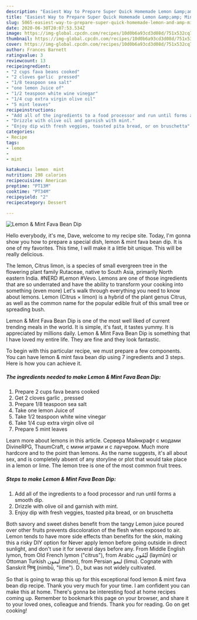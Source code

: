 ```yaml
---
description: "Easiest Way to Prepare Super Quick Homemade Lemon &amp;amp; Mint Fava Bean Dip"
title: "Easiest Way to Prepare Super Quick Homemade Lemon &amp;amp; Mint Fava Bean Dip"
slug: 5065-easiest-way-to-prepare-super-quick-homemade-lemon-and-amp-mint-fava-bean-dip
date: 2020-06-30T20:07:53.534Z
image: https://img-global.cpcdn.com/recipes/10d0b6a93cd3d08d/751x532cq70/lemon-mint-fava-bean-dip-recipe-main-photo.jpg
thumbnail: https://img-global.cpcdn.com/recipes/10d0b6a93cd3d08d/751x532cq70/lemon-mint-fava-bean-dip-recipe-main-photo.jpg
cover: https://img-global.cpcdn.com/recipes/10d0b6a93cd3d08d/751x532cq70/lemon-mint-fava-bean-dip-recipe-main-photo.jpg
author: Frances Barnett
ratingvalue: 3
reviewcount: 13
recipeingredient:
- "2 cups fava beans cooked"
- "2 cloves garlic  pressed"
- "1/8 teaspoon sea salt"
- "one lemon Juice of"
- "1/2 teaspoon white wine vinegar"
- "1/4 cup extra virgin olive oil"
- "5 mint leaves"
recipeinstructions:
- "Add all of the ingredients to a food processor and run until forms a smooth dip."
- "Drizzle with olive oil and garnish with mint."
- "Enjoy dip with fresh veggies, toasted pita bread, or on bruschetta"
categories:
- Recipe
tags:
- lemon
- 
- mint

katakunci: lemon  mint 
nutrition: 298 calories
recipecuisine: American
preptime: "PT13M"
cooktime: "PT34M"
recipeyield: "2"
recipecategory: Dessert

---
```



![Lemon &amp; Mint Fava Bean Dip](https://img-global.cpcdn.com/recipes/10d0b6a93cd3d08d/751x532cq70/lemon-mint-fava-bean-dip-recipe-main-photo.jpg)

Hello everybody, it's me, Dave, welcome to my recipe site. Today, I'm gonna show you how to prepare a special dish, lemon &amp; mint fava bean dip. It is one of my favorites. This time, I will make it a little bit unique. This will be really delicious.

The lemon, Citrus limon, is a species of small evergreen tree in the flowering plant family Rutaceae, native to South Asia, primarily North eastern India. #NERD #Lemon #Vevo. Lemons are one of those ingredients that are so underrated and have the ability to transform your cooking into something (even more) Let&#39;s walk through everything you need to know about lemons. Lemon (Citrus × limon) is a hybrid of the plant genus Citrus, as well as the common name for the popular edible fruit of this small tree or spreading bush.

Lemon &amp; Mint Fava Bean Dip is one of the most well liked of current trending meals in the world. It is simple, it's fast, it tastes yummy. It is appreciated by millions daily. Lemon &amp; Mint Fava Bean Dip is something that I have loved my entire life. They are fine and they look fantastic.


To begin with this particular recipe, we must prepare a few components. You can have lemon &amp; mint fava bean dip using 7 ingredients and 3 steps. Here is how you can achieve it.

<!--inarticleads1-->

##### The ingredients needed to make Lemon &amp; Mint Fava Bean Dip:

1. Prepare 2 cups fava beans cooked
1. Get 2 cloves garlic , pressed
1. Prepare 1/8 teaspoon sea salt
1. Take one lemon Juice of
1. Take 1/2 teaspoon white wine vinegar
1. Take 1/4 cup extra virgin olive oil
1. Prepare 5 mint leaves


Learn more about lemons in this article. Сервера Майнкрафт с модами DivineRPG, ThaumCraft, с мини играми и с лаучером. Much more hardcore and to the point than lemons. As the name suggests, it&#39;s all about sex, and is completely absent of any storyline or plot that would take place in a lemon or lime. The lemon tree is one of the most common fruit trees. 

<!--inarticleads2-->

##### Steps to make Lemon &amp; Mint Fava Bean Dip:

1. Add all of the ingredients to a food processor and run until forms a smooth dip.
1. Drizzle with olive oil and garnish with mint.
1. Enjoy dip with fresh veggies, toasted pita bread, or on bruschetta


Both savory and sweet dishes benefit from the tangy Lemon juice poured over other fruits prevents discoloration of the flesh when exposed to air. Lemon tends to have more side effects than benefits for the skin, making this a risky DIY option for Never apply lemon before going outside in direct sunlight, and don&#39;t use it for several days before any. From Middle English lymon, from Old French lymon (&#34;citrus&#34;), from Arabic لَيْمُون‎ (laymūn) or Ottoman Turkish لیمون‎ (limon), from Persian لیمو‎ (limu). Cognate with Sanskrit निम्बू (nimbū, &#34;lime&#34;). D., but was not widely cultivated. 

So that is going to wrap this up for this exceptional food lemon &amp; mint fava bean dip recipe. Thank you very much for your time. I am confident you can make this at home. There's gonna be interesting food at home recipes coming up. Remember to bookmark this page on your browser, and share it to your loved ones, colleague and friends. Thank you for reading. Go on get cooking!
